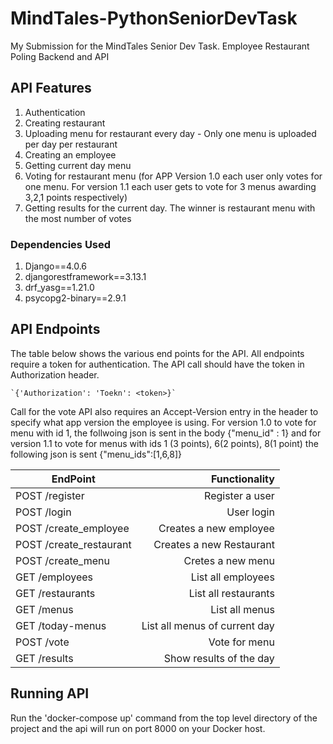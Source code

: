 # MindTales-PythonSeniorDevTask
My Submission for the MindTales Senior Dev Task. Employee Restaurant Poling Backend and API

## API Features

1. Authentication 
2. Creating restaurant
3. Uploading menu for restaurant every day - Only one menu is uploaded per day per restaurant
4. Creating an employee
5. Getting current day menu
6. Voting for restaurant menu (for APP Version 1.0 each user only votes for one menu. For version 1.1 each user gets to vote for 3 menus awarding 3,2,1 points respectively)
7. Getting results for the current day. The winner is restaurant menu with the most number of votes


### Dependencies Used

1. Django==4.0.6
2. djangorestframework==3.13.1
3. drf_yasg==1.21.0
4. psycopg2-binary==2.9.1


## API Endpoints

The table below shows the various end points for the API. All endpoints require a token for authentication. The API call should have the token in Authorization header.

    `{'Authorization': 'Toekn': <token>}`

Call for the vote API also requires an Accept-Version entry in the header to specify what app version the employee is using. For version 1.0 to vote for menu with id 1, the follwoing json is sent in the body {"menu_id" : 1} and for version 1.1 to vote for menus with ids 1 (3 points), 6(2 points), 8(1 point) the following json is sent {"menu_ids":[1,6,8]}


| EndPoint                                        |                       Functionality |
| ------------------------------------------------|-----------------------------------: |
| POST /register                                  |                Register a user      |
| POST /login                                     |                     User login      |
| POST /create_employee                           |         Creates a new employee      |
| POST /create_restaurant                         |         Creates a new Restaurant    |
| POST /create_menu                               |            Cretes a new menu        |
| GET /employees                                  |           List all employees        |
| GET /restaurants                                |            List all restaurants     |
| GET /menus                                      |            List all menus           |
| GET /today-menus                                |   List all menus of current day     |
| POST /vote                                      |                   Vote for menu     |
| GET /results                                    |         Show results of the day     |

## Running API
Run the 'docker-compose up' command from the top level directory of the project and the api will run on port 8000 on your Docker host.